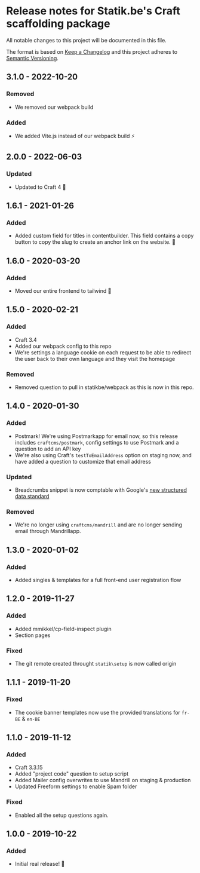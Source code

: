# Release notes for Statik.be's Craft scaffolding package

All notable changes to this project will be documented in this file.

The format is based on [Keep a Changelog](http://keepachangelog.com/) and this project adheres to [Semantic Versioning](http://semver.org/).

## 3.1.0 - 2022-10-20

### Removed

- We removed our webpack build

### Added

- We added Vite.js instead of our webpack build ⚡️

## 2.0.0 - 2022-06-03

### Updated

- Updated to Craft 4 🚀

## 1.6.1 - 2021-01-26

### Added

- Added custom field for titles in contentbuilder. This field contains a copy button to copy the slug to create an anchor link on the website. 🔗

## 1.6.0 - 2020-03-20

### Added

- Moved our entire frontend to tailwind 🎉

## 1.5.0 - 2020-02-21

### Added

- Craft 3.4
- Added our webpack config to this repo
- We're settings a language cookie on each request to be able to redirect the user back to their own language and they visit the homepage

### Removed

- Removed question to pull in statikbe/webpack as this is now in this repo.

## 1.4.0 - 2020-01-30

### Added

- Postmark! We're using Postmarkapp for email now, so this release includes `craftcms/postmark`, config settings to use Postmark and a question to add an API key
- We're also using Craft's `testToEmailAddress` option on staging now, and have added a question to customize that email address

### Updated

- Breadcrumbs snippet is now comptable with Google's [new structured data standard](https://webmasters.googleblog.com/2020/01/data-vocabulary.html?m=1)

### Removed

- We're no longer using `craftcms/mandrill` and are no longer sending email through Mandrillapp.

## 1.3.0 - 2020-01-02

### Added

- Added singles & templates for a full front-end user registration flow

## 1.2.0 - 2019-11-27

### Added

- Added mmikkel/cp-field-inspect plugin
- Section pages

### Fixed

- The git remote created throught `statik\setup` is now called origin

## 1.1.1 - 2019-11-20

### Fixed

- The cookie banner templates now use the provided translations for `fr-BE` & `en-BE`

## 1.1.0 - 2019-11-12

### Added

- Craft 3.3.15
- Added "project code" question to setup script
- Added Mailer config overwrites to use Mandrill on staging & production
- Updated Freeform settings to enable Spam folder

### Fixed

- Enabled all the setup questions again.

## 1.0.0 - 2019-10-22

### Added

- Initial real release! 🎉

